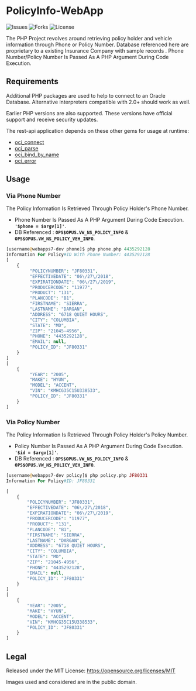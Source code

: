# PolicyInfo-WebApp
![Issues](https://img.shields.io/github/issues/saviokay/PolicyInfo-WebApp.svg?style=popout)
![Forks](https://img.shields.io/github/forks/saviokay/PolicyInfo-WebApp.svg?style=popout)
![License](https://img.shields.io/github/license/saviokay/PolicyInfo-WebApp.svg?logo=MIT&style=popout)


The PHP Project revolves around retrieving policy holder and vehicle information through Phone or Policy Number.
Database referenced here are proprietary to a existing Insurance Company with sample records .
Phone Number/Policy Number Is Passed As A PHP Argument During Code Execution.

## Requirements

Additional PHP packages are used to help to connect to an Oracle Database. 
Alternative interpreters compatible with 2.0+ should work as well.

Earlier PHP versions are also supported. 
These versions have official support and receive security updates.

The rest-api application depends on these other gems for usage at runtime:

* [oci_connect](https://www.php.net/manual/en/function.oci-connect.php)
* [oci_parse](https://www.php.net/manual/en/function.oci-parse.php)
* [oci_bind_by_name](https://www.php.net/manual/en/function.oci-bind-by-name.php)
* [oci_error](https://www.php.net/manual/en/function.oci-error.php)

## Usage


### Via Phone Number 

The Policy Information Is Retrieved Through Policy Holder's Phone Number.
* Phone Number Is Passed As A PHP Argument During Code Execution. **`'$phone = $argv[1]'`**.
* DB Referenced : **`OPS$OPUS.VW_NS_POLICY_INFO`** & **`OPS$OPUS.VW_NS_POLICY_VEH_INFO`**.
```php
[username@webapps7-dev phone]$ php phone.php 4435292128
Information For Policy#ID With Phone Number: 4435292128
[
    {
         "POLICYNUMBER": "JF80331",
         "EFFECTIVEDATE": "06\/27\/2018",
         "EXPIRATIONDATE": "06\/27\/2019",
         "PRODUCERCODE": "11977",
         "PRODUCT": "131",
         "PLANCODE": "B1",
         "FIRSTNAME": "SIERRA",
         "LASTNAME": "DARGAN",
         "ADDRESS": "6718 QUIET HOURS",
         "CITY": "COLUMBIA",
         "STATE": "MD",
         "ZIP": "21045-4956",
         "PHONE": "4435292128",
         "EMAIL": null,
         "POLICY_ID": "JF80331"
    }
]
[
    {
         "YEAR": "2005",
         "MAKE": "HYUN",
         "MODEL": "ACCENT",
         "VIN": "KMHCG35C15U338533",
         "POLICY_ID": "JF80331"
    }
]
```

### Via Policy Number 

The Policy Information Is Retrieved Through Policy Holder's Policy Number.

* Policy Number Is Passed As A PHP Argument During Code Execution. **`'$id = $argv[1]'`**.
* DB Referenced : **`OPS$OPUS.VW_NS_POLICY_INFO`** & **`OPS$OPUS.VW_NS_POLICY_VEH_INFO`**.

```php
[username@webapps7-dev policy]$ php policy.php JF80331
Information For Policy#ID: JF80331

[
    {
        "POLICYNUMBER": "JF80331",
        "EFFECTIVEDATE": "06\/27\/2018",
        "EXPIRATIONDATE": "06\/27\/2019",
        "PRODUCERCODE": "11977",
        "PRODUCT": "131",
        "PLANCODE": "B1",
        "FIRSTNAME": "SIERRA",
        "LASTNAME": "DARGAN",
        "ADDRESS": "6718 QUIET HOURS",
        "CITY": "COLUMBIA",
        "STATE": "MD",
        "ZIP": "21045-4956",
        "PHONE": "4435292128",
        "EMAIL": null,
        "POLICY_ID": "JF80331"
    }
]
[
    {
        "YEAR": "2005",
        "MAKE": "HYUN",
        "MODEL": "ACCENT",
        "VIN": "KMHCG35C15U338533",
        "POLICY_ID": "JF80331"
    }
]
```
## Legal

Released under the MIT License: https://opensource.org/licenses/MIT

Images used and considered are in the public domain.
